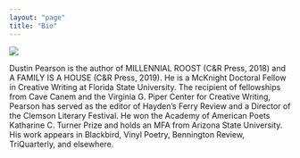 ```yaml
---
layout: "page"
title: "Bio"
---
```


![]({{site.baseurl}}/images/dustin.jpg)

Dustin Pearson is the author of MILLENNIAL ROOST (C&R Press, 2018) and A FAMILY IS A HOUSE (C&R Press, 2019). He is a McKnight Doctoral Fellow in Creative Writing at Florida State University. The recipient of fellowships from Cave Canem and the Virginia G. Piper Center for Creative Writing, Pearson has served as the editor of Hayden’s Ferry Review and a Director of the Clemson Literary Festival. He won the Academy of American Poets Katharine C. Turner Prize and holds an MFA from Arizona State University. His work appears in Blackbird, Vinyl Poetry, Bennington Review, TriQuarterly, and elsewhere.
